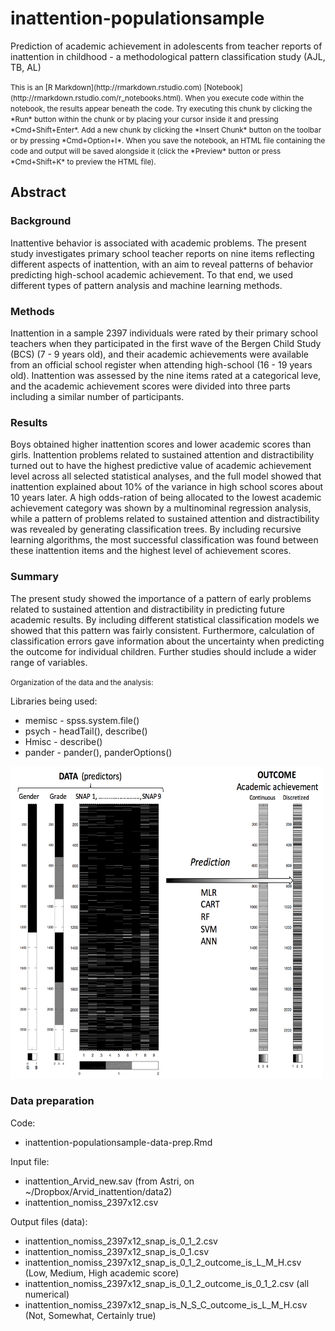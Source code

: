# inattention-populationsample
Prediction of academic achievement in adolescents from teacher reports of inattention in childhood - a methodological pattern classification study (AJL, TB, AL)

<small>
This is an [R Markdown](http://rmarkdown.rstudio.com) [Notebook](http://rmarkdown.rstudio.com/r_notebooks.html). 
When you execute code within the notebook, the results appear beneath the code. 
Try executing this chunk by clicking the *Run* button within the chunk or by placing your cursor inside it and pressing *Cmd+Shift+Enter*. 
Add a new chunk by clicking the *Insert Chunk* button on the toolbar or by pressing *Cmd+Option+I*.
When you save the notebook, an HTML file containing the code and output will be saved alongside it (click the *Preview* button or press *Cmd+Shift+K* to preview the HTML file).
</small>


## Abstract

### Background
Inattentive behavior is associated with academic problems. The present study investigates primary school teacher reports on nine items reflecting different aspects of inattention, with an aim to reveal patterns of behavior predicting high-school academic achievement. To that end, we used different types of pattern analysis and machine learning methods. 

### Methods
Inattention in a sample 2397 individuals were rated by their primary school teachers when they participated in the first wave of the Bergen Child Study (BCS) (7 - 9 years old), and their academic achievements were available from an official school register when attending high-school (16 - 19 years old). Inattention was assessed by the nine items rated at a categorical leve, and the academic achievement scores were divided into three parts including a similar number of participants. 

### Results 
Boys obtained higher inattention scores and lower academic scores than girls. Inattention problems related to sustained attention and distractibility turned out to have the highest predictive value of academic achievement level across all selected statistical analyses, and the full model showed that inattention explained about 10\% of the variance in high school scores about 10 years later. A high odds-ration of being allocated to the lowest academic achievement category was shown by a multinominal regression analysis, while a pattern of problems related to sustained attention and distractibility was revealed by generating classification trees. By including recursive learning algorithms, the most successful classification was found between these inattention items and the highest level of achievement scores. 

### Summary 
The present study showed the importance of a pattern of early problems related to sustained attention and distractibility in predicting future academic results. By including different statistical classification models we showed that this pattern was fairly consistent. Furthermore, calculation of classification errors gave information about the uncertainty when predicting the outcome for individual children. Further studies should include a wider range of variables. 




<small>Organization of the data and the analysis:</small>

Libraries being used:

* memisc - spss.system.file()
* psych  - headTail(), describe()
* Hmisc - describe()
* pander - pander(), panderOptions()

<img src="./images/Data_to_classes_20160205_pptx.jpg" width="500px" height="500px" />

### Data preparation

Code:
 * inattention-populationsample-data-prep.Rmd
 
Input file:

 * inattention_Arvid_new.sav (from Astri, on ~/Dropbox/Arvid_inattention/data2)
 * inattention_nomiss_2397x12.csv
 
Output files (data):

 * inattention_nomiss_2397x12_snap_is_0_1_2.csv
 * inattention_nomiss_2397x12_snap_is_0_1.csv
 * inattention_nomiss_2397x12_snap_is_0_1_2_outcome_is_L_M_H.csv (Low, Medium, High academic score)
 * inattention_nomiss_2397x12_snap_is_0_1_2_outcome_is_0_1_2.csv (all numerical)
 * inattention_nomiss_2397x12_snap_is_N_S_C_outcome_is_L_M_H.csv (Not, Somewhat, Certainly true)
 
